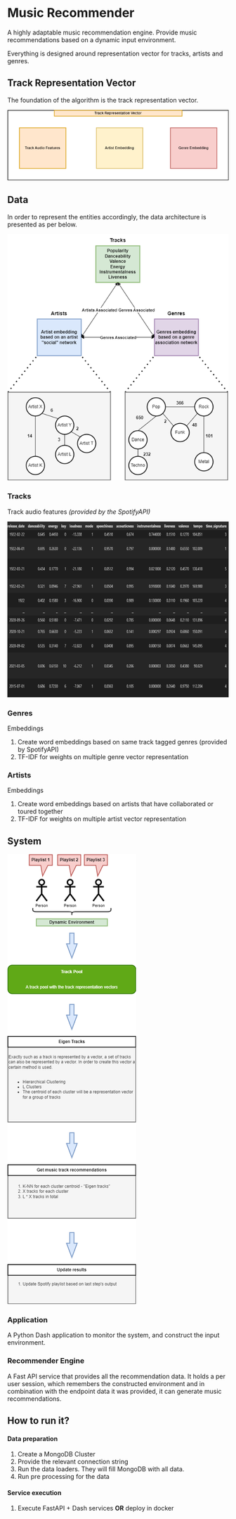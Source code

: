 # Music Recommender
A highly adaptable music recommendation engine. Provide music recommendations based on a dynamic input environment.

Everything is designed around representation vector for tracks, artists and genres.


## Track Representation Vector
The foundation of the algorithm is the track representation vector.

![TRV](docs/track_representation_vector.png)

## Data
In order to represent the entities accordingly, the data architecture is presented as per below.

![Data](docs/input_data.png)

### Tracks
Track audio features 
*(provided by the SpotifyAPI)*

<img style="align: center;" src="docs/track_audio_features.png" width="800" height="400">

### Genres
Embeddings
1. Create word embeddings based on same track tagged genres (provided by SpotifyAPI)
2. TF-IDF for weights on multiple genre vector representation

### Artists
Embeddings
1. Create word embeddings based on artists that have collaborated or toured together
2. TF-IDF for weights on multiple artist vector representation

## System

![SystemOverview](docs/system_overview.png)

### Application

A Python Dash application to monitor the system, and construct the input environment.

### Recommender Engine

A Fast API service that provides all the recommendation data. It holds a per user session, which remembers the constructed environment and in combination with the endpoint data it was provided, it can generate music recommendations.

## How to run it?

#### Data preparation
1. Create a MongoDB Cluster
2. Provide the relevant connection string
3. Run the data loaders. They will fill MongoDB with all data.
4. Run pre processing for the data

#### Service execution
1. Execute FastAPI + Dash services **OR** deploy in docker
